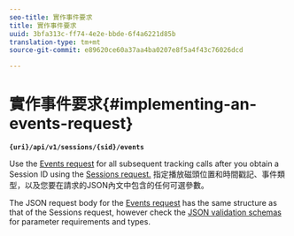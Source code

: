 ```yaml
---
seo-title: 實作事件要求
title: 實作事件要求
uuid: 3bfa313c-ff74-4e2e-bbde-6f4a6221d85b
translation-type: tm+mt
source-git-commit: e89620ce60a37aa4ba0207e8f5a4f43c76026dcd

---
```



# 實作事件要求{#implementing-an-events-request}

**`{uri}/api/v1/sessions/{sid}/events`**

Use the [Events request](/help/media-collection-api/mc-api-ref/mc-api-events-req.md) for all subsequent tracking calls after you obtain a Session ID using the [Sessions request.](/help/media-collection-api/mc-api-ref/mc-api-sessions-req.md) 指定播放磁頭位置和時間戳記、事件類型，以及您要在請求的JSON內文中包含的任何可選參數。

The JSON request body for the [Events request](/help/media-collection-api/mc-api-ref/mc-api-events-req.md) has the same structure as that of the Sessions request, however check the [JSON validation schemas](/help/media-collection-api/mc-api-ref/mc-api-json-validation.md) for parameter requirements and types.
